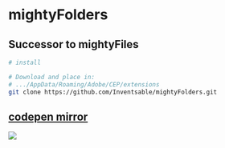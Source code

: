 # mightyFolders

## Successor to mightyFiles

``` bash
# install

# Download and place in:
# .../AppData/Roaming/Adobe/CEP/extensions
git clone https://github.com/Inventsable/mightyFolders.git
```

## [codepen mirror](https://codepen.io/Contactician/pen/JaJedZ)

![](https://thumbs.gfycat.com/RingedCarefulEider-size_restricted.gif)
